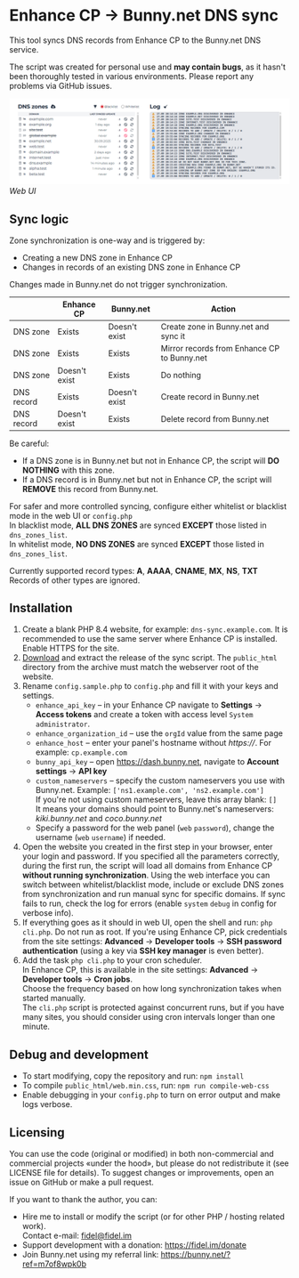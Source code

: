 # Enhance CP → Bunny.net DNS sync

This tool syncs DNS records from Enhance CP to the Bunny.net DNS service.

The script was created for personal use and **may contain bugs**, as it hasn't been thoroughly tested in various environments.
Please report any problems via GitHub issues.

[![Web UI](resources/readme-web-ui.png)](resources/readme-web-ui.png)
_Web UI_

## Sync logic

Zone synchronization is one-way and is triggered by:
* Creating a new DNS zone in Enhance CP
* Changes in records of an existing DNS zone in Enhance CP

Changes made in Bunny.net do not trigger synchronization.

|            | Enhance CP    | Bunny.net     | Action                                      |
|------------|---------------|---------------|---------------------------------------------|
| DNS zone   | Exists        | Doesn't exist | Create zone in Bunny.net and sync it        |
| DNS zone   | Exists        | Exists        | Mirror records from Enhance CP to Bunny.net |
| DNS zone   | Doesn't exist | Exists        | Do nothing                                  |
| DNS record | Exists        | Doesn't exist | Create record in Bunny.net                  |
| DNS record | Doesn't exist | Exists        | Delete record from Bunny.net                |

Be careful:
* If a DNS zone is in Bunny.net but not in Enhance CP, the script will **DO NOTHING** with this zone.
* If a DNS record is in Bunny.net but not in Enhance CP, the script will **REMOVE** this record from Bunny.net.

For safer and more controlled syncing, configure either whitelist or blacklist mode in the web UI or `config.php`<br>
In blacklist mode, **ALL DNS ZONES** are synced **EXCEPT** those listed in `dns_zones_list`.<br>
In whitelist mode, **NO DNS ZONES** are synced **EXCEPT** those listed in `dns_zones_list`.

Currently supported record types: **A**, **AAAA**, **CNAME**, **MX**, **NS**, **TXT**<br>
Records of other types are ignored.

## Installation

1. Create a blank PHP 8.4 website, for example: `dns-sync.example.com`.
   It is recommended to use the same server where Enhance CP is installed.
   Enable HTTPS for the site.
2. [Download](https://github.com/comandante-fidel/enhance-bunny-dns-sync/releases/download/v1.0.0/enhance-bunny-dns-sync_1.0.0-release.zip) and extract the release of the sync script.
   The `public_html` directory from the archive must match the webserver root of the website.
3. Rename `config.sample.php` to `config.php` and fill it with your keys and settings.
   * `enhance_api_key` – in your Enhance CP navigate to **Settings** → **Access tokens**
     and create a token with access level `System administrator`.
   * `enhance_organization_id` – use the `orgId` value from the same page
   * `enhance_host` – enter your panel's hostname without *https://*. For example: `cp.example.com`
   * `bunny_api_key` – open https://dash.bunny.net, navigate to **Account settings** → **API key**
   * `custom_nameservers` – specify the custom nameservers you use with Bunny.net.
     Example: `['ns1.example.com', 'ns2.example.com']`<br>
     If you're not using custom nameservers, leave this array blank: `[]`<br>
     It means your domains should point to Bunny.net's nameservers: *kiki.bunny.net* and *coco.bunny.net*
   * Specify a password for the web panel (`web` `password`), change the username (`web` `username`) if needed.
4. Open the website you created in the first step in your browser, enter your login and password. If you specified all the parameters correctly,
   during the first run, the script will load all domains from Enhance CP **without running synchronization**. Using the web interface you can switch between whitelist/blacklist mode,
   include or exclude DNS zones from synchronization and run manual sync for specific domains.
   If sync fails to run, check the log for errors (enable `system` `debug` in config for verbose info).
5. If everything goes as it should in web UI, open the shell and run: `php cli.php`.
   Do not run as root. If you're using Enhance CP, pick credentials from the site settings:
   **Advanced** → **Developer tools** → **SSH password authentication** (using a key via **SSH key manager** is even better).
6. Add the task `php cli.php` to your cron scheduler.<br>
   In Enhance CP, this is available in the site settings: **Advanced** → **Developer tools** → **Cron jobs**.<br>
   Choose the frequency based on how long synchronization takes when started manually.<br>
   The `cli.php` script is protected against concurrent runs, but if you have many sites,
   you should consider using cron intervals longer than one minute.

## Debug and development

* To start modifying, copy the repository and run: `npm install`
* To compile `public_html/web.min.css`, run: `npm run compile-web-css`
* Enable debugging in your `config.php` to turn on error output and make logs verbose.

## Licensing

You can use the code (original or modified) in both non-commercial and commercial projects «under the hood»,
but please do not redistribute it (see LICENSE file for details).
To suggest changes or improvements, open an issue on GitHub or make a pull request.

If you want to thank the author, you can:
* Hire me to install or modify the script (or for other PHP / hosting related work).<br>Contact e-mail: [fidel@fidel.im](mailto:fidel@fidel.im)
* Support development with a donation: https://fidel.im/donate
* Join Bunny.net using my referral link: https://bunny.net/?ref=m7of8wpk0b